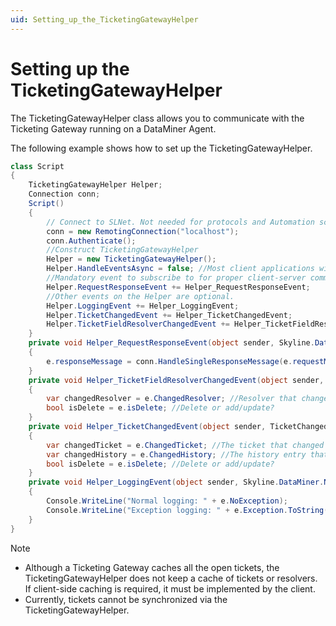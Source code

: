 ```yaml
---
uid: Setting_up_the_TicketingGatewayHelper
---
```


# Setting up the TicketingGatewayHelper

The TicketingGatewayHelper class allows you to communicate with the Ticketing Gateway running on a DataMiner Agent.

The following example shows how to set up the TicketingGatewayHelper.

```cs
class Script
{
    TicketingGatewayHelper Helper;
    Connection conn;
    Script()
    {
        // Connect to SLNet. Not needed for protocols and Automation scripts
        conn = new RemotingConnection("localhost");
        conn.Authenticate();
        //Construct TicketingGatewayHelper
        Helper = new TicketingGatewayHelper();
        Helper.HandleEventsAsync = false; //Most client applications will prefer blocking calls for event handling => false
        //Mandatory event to subscribe to for proper client-server communication
        Helper.RequestResponseEvent += Helper_RequestResponseEvent;
        //Other events on the Helper are optional.
        Helper.LoggingEvent += Helper_LoggingEvent;
        Helper.TicketChangedEvent += Helper_TicketChangedEvent;
        Helper.TicketFieldResolverChangedEvent += Helper_TicketFieldResolverChangedEvent;
    }
    private void Helper_RequestResponseEvent(object sender, Skyline.DataMiner.Net.IManager.Helper.IManagerRequestResponseEventArgs e)
    {
        e.responseMessage = conn.HandleSingleResponseMessage(e.requestMessage);
    }
    private void Helper_TicketFieldResolverChangedEvent(object sender, TicketFieldResolverChangedEventArgs e)
    {
        var changedResolver = e.ChangedResolver; //Resolver that changed
        bool isDelete = e.isDelete; //Delete or add/update?
    }
    private void Helper_TicketChangedEvent(object sender, TicketChangedEventArgs e)
    {
        var changedTicket = e.ChangedTicket; //The ticket that changed
        var changedHistory = e.ChangedHistory; //The history entry that changed
        bool isDelete = e.isDelete; //Delete or add/update?
    }
    private void Helper_LoggingEvent(object sender, Skyline.DataMiner.Net.IManager.Helper.IManagerErrorEventArgs e)
    {
        Console.WriteLine("Normal logging: " + e.NoException);
        Console.WriteLine("Exception logging: " + e.Exception.ToString());
    }
}
```

> [!NOTE]
> - Although a Ticketing Gateway caches all the open tickets, the TicketingGatewayHelper does not keep a cache of tickets or resolvers. If client-side caching is required, it must be implemented by the client.
> - Currently, tickets cannot be synchronized via the TicketingGatewayHelper.
>
